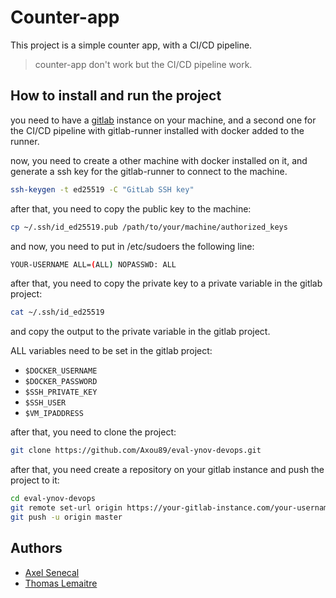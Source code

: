 # Counter-app

This project is a simple counter app, with a CI/CD pipeline.
> counter-app don't work but the CI/CD pipeline work.

## How to install and run the project

you need to have a [gitlab](https://gitlab.com) instance on your machine, and a second one for the CI/CD pipeline with gitlab-runner installed with docker added to the runner.

now, you need to create a other machine with docker installed on it, and generate a ssh key for the gitlab-runner to connect to the machine.

```bash
ssh-keygen -t ed25519 -C "GitLab SSH key"
```

after that, you need to copy the public key to the machine:

```bash
cp ~/.ssh/id_ed25519.pub /path/to/your/machine/authorized_keys
```

and now, you need to put in /etc/sudoers the following line:

```bash
YOUR-USERNAME ALL=(ALL) NOPASSWD: ALL
```

after that, you need to copy the private key to a private variable in the gitlab project:

```bash
cat ~/.ssh/id_ed25519
```

and copy the output to the private variable in the gitlab project.

ALL variables need to be set in the gitlab project:

- `$DOCKER_USERNAME`
- `$DOCKER_PASSWORD`
- `$SSH_PRIVATE_KEY`
- `$SSH_USER`
- `$VM_IPADDRESS`

after that, you need to clone the project:

```bash
git clone https://github.com/Axou89/eval-ynov-devops.git
```

after that, you need create a repository on your gitlab instance and push the project to it:

```bash
cd eval-ynov-devops
git remote set-url origin https://your-gitlab-instance.com/your-username/your-repository.git
git push -u origin master
```

## Authors

- [Axel Senecal](https://github.com/Axou89)
- [Thomas Lemaitre](https://github.com/Tot0p)

